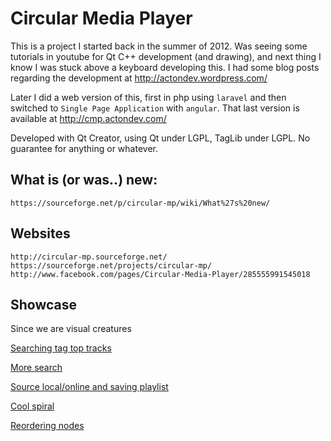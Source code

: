 # Circular Media Player

This is a project I started back in the summer of 2012. Was seeing some tutorials in youtube for Qt C++ development (and drawing), and next thing I know I was stuck above a keyboard developing this. I had some blog posts regarding the development at http://actondev.wordpress.com/

Later I did a web version of this, first in  php using `laravel` and then switched to `Single Page Application` with `angular`. That last version is available at http://cmp.actondev.com/

Developed with Qt Creator, using Qt under LGPL, TagLib under LGPL.
No guarantee for anything or whatever.

## What is (or was..) new:
	https://sourceforge.net/p/circular-mp/wiki/What%27s%20new/

## Websites
	http://circular-mp.sourceforge.net/
	https://sourceforge.net/projects/circular-mp/
	http://www.facebook.com/pages/Circular-Media-Player/285555991545018
			
## Showcase
Since we are visual creatures

[Searching tag top tracks](./img/cmp_0-9-1.png)

[More search](./img/cmp_0-9-4-3.png)

[Source local/online and saving playlist](./img/cmp_0-91.png)

[Cool spiral](./img/cmp_spiral.png)

[Reordering nodes](./img/reorder_children.gif)